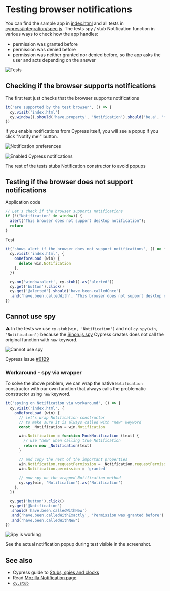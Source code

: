 # Testing browser notifications

You can find the sample app in [index.html](index.html) and all tests in [cypress/integration/spec.js](cypress/integration/spec.js). The tests spy / stub Notification function in various ways to check how the app handles:
- permission was granted before
- permission was denied before
- permission was neither granted nor denied before, so the app asks the user and acts depending on the answer

![Tests](images/tests.png)

## Checking if the browser supports notifications

The first test just checks that the browser supports notifications

```js
it('are supported by the test browser', () => {
  cy.visit('index.html')
  cy.window().should('have.property', 'Notification').should('be.a', 'function')
})
```

If you enable notifications from Cypress itself, you will see a popup if you click "Notify me!" button.

![Notification preferences](images/enable-cypress-notifications.png)

![Enabled Cypress notifications](images/enabled.png)

The rest of the tests stubs Notification constructor to avoid popups

## Testing if the browser does not support notifications

Application code
```js
// Let's check if the browser supports notifications
if (!("Notification" in window)) {
  alert("This browser does not support desktop notification");
  return
}
```

Test
```js
it('shows alert if the browser does not support notifications', () => {
  cy.visit('index.html', {
    onBeforeLoad (win) {
      delete win.Notification
    },
  })

  cy.on('window:alert', cy.stub().as('alerted'))
  cy.get('button').click()
  cy.get('@alerted').should('have.been.calledOnce')
  .and('have.been.calledWith', 'This browser does not support desktop notification')
})
```

## Cannot use spy

⚠️ In the tests we use `cy.stub(win, 'Notification')` and not `cy.spy(win, 'Notification')` because the [Sinon.js spy](https://on.cypress.io/spy) Cypress creates does not call the original function with `new` keyword.

![Cannot use spy](images/cannot-use-spy.png)

Cypress issue [#6129](https://github.com/cypress-io/cypress/issues/6129)

### Workaround - spy via wrapper

To solve the above problem, we can wrap the native `Notification` constructor with our own function that always calls the problematic constructor using `new` keyword.

```js
it('spying on Notification via workaround', () => {
  cy.visit('index.html', {
    onBeforeLoad (win) {
      // let's wrap Notification constructor
      // to make sure it is always called with "new" keyword
      const _Notification = win.Notification

      win.Notification = function MockNotification (text) {
        // use "new" when calling true Notification
        return new _Notification(text)
      }

      // and copy the rest of the important properties
      win.Notification.requestPermission = _Notification.requestPermission
      win.Notification.permission = 'granted'

      // now spy on the wrapped Notification method
      cy.spy(win, 'Notification').as('Notification')
    },
  })

  cy.get('button').click()
  cy.get('@Notification')
  .should('have.been.calledWithNew')
  .and('have.been.calledWithExactly', 'Permission was granted before')
  .and('have.been.calledWithNew')
})
```

![Spy is working](images/spying-via-workaround.png)

See the actual notification popup during test visible in the screenshot.


## See also

- Cypress guide to [Stubs, spies and clocks](https://on.cypress.io/stubs-spies-and-clocks)
- Read [Mozilla Notification page](https://developer.mozilla.org/en-US/docs/Web/API/Notification)
- [`cy.stub`](https://on.cypress.io/stub)
